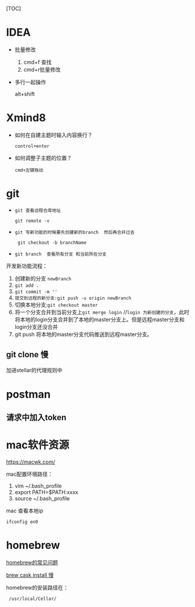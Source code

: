 [TOC]

# IDEA

* 批量修改
  1. cmd+f 查找
  2. cmd+r批量修改
  
* 多行一起操作
  
  alt+shift

# Xmind8

* 如何在自建主题时输入内容换行？

  `control+enter`

* 如何调整子主题的位置？

  `cmd+左键拖动 `





# git

* `git 查看远程仓库地址`

  `git remote -v`

* `git 写新功能的时候要先创建新的branch  然后再合并过去`

  ` git checkout -b branchName` 

* `git branch  查看所有分支 和当前所在分支`



开发新功能流程：

1. 创建新的分支 `newBranch`
2. `git add .`
3. `git commit -m ''`
4. `提交到远程的新分支:git push -u origin newBranch`
5. 切换本地分支:`git checkout master`
6. 将一个分支合并到当前分支上`git merge login` //`login 为新创建的分支`，此时将本地的login分支合并到了本地的master分支上。但是远程master分支和login分支还没合并
7. git push 将本地的master分支代码推送到远程master分支。



## git clone 慢

加进stellar的代理规则中

# postman

## 请求中加入token





# mac软件资源

https://macwk.com/



mac配置环境路径：

1. vim ~/.bash_profile
2. export PATH=$PATH:xxxx
3. source ~/.bash_profile





mac 查看本地ip

`ifconfig en0`



# homebrew

[homebrew的常见问题](https://juejin.cn/post/6931190862295203848)

[brew cask install 慢](https://www.jianshu.com/p/30ccb8b58a5f)



homebrew的安装路径在：

```shell
 /usr/local/Cellar/
```




